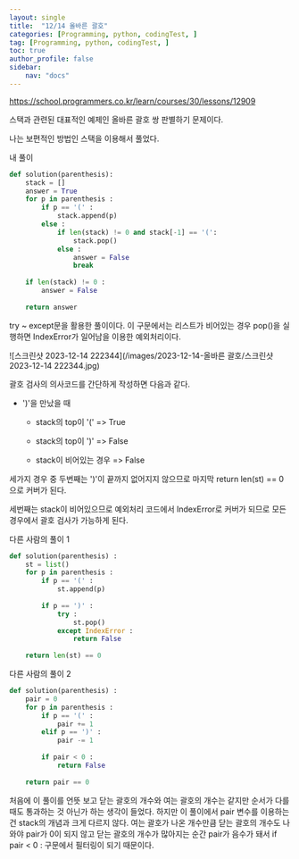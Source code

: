 ```yaml
---
layout: single
title:  "12/14 올바른 괄호"
categories: [Programming, python, codingTest, ]
tag: [Programming, python, codingTest, ]
toc: true
author_profile: false
sidebar:
    nav: "docs"
---
```


https://school.programmers.co.kr/learn/courses/30/lessons/12909



스택과 관련된 대표적인 예제인 올바른 괄호 쌍 판별하기 문제이다.



나는 보편적인 방법인 스택을 이용해서 풀었다.

내 풀이

```python
def solution(parenthesis):
    stack = []
    answer = True
    for p in parenthesis :
        if p == '(' :
            stack.append(p)
        else :
            if len(stack) != 0 and stack[-1] == '(':
                stack.pop()
            else :
                answer = False
                break
                
    if len(stack) != 0 :
        answer = False
        
    return answer
```



try ~ except문을 활용한 풀이이다. 이 구문에서는 리스트가 비어있는 경우 pop()을 실행하면 IndexError가 일어남을 이용한 예외처리이다.

![스크린샷 2023-12-14 222344](/images/2023-12-14-올바른 괄호/스크린샷 2023-12-14 222344.jpg)



괄호 검사의 의사코드를 간단하게 작성하면 다음과 같다.

* ')'을 만났을 때

  * stack의 top이 '(' => True

  * stack의 top이 ')' => False

  * stack이 비어있는 경우 => False

     

세가지 경우 중 두번째는 ')'이 끝까지 없어지지 않으므로 마지막 return len(st) == 0으로 커버가 된다.

세번째는 stack이 비어있으므로 예외처리 코드에서 IndexError로 커버가 되므로 모든 경우에서 괄호 검사가 가능하게 된다.



다른 사람의 풀이 1

```python
def solution(parenthesis) :
    st = list()
    for p in parenthesis :
        if p == '(' :
            st.append(p)
            
		if p == ')' :
            try :
                st.pop()
            except IndexError :
                return False
            
	return len(st) == 0
```



다른 사람의 풀이 2

```python
def solution(parenthesis) :
    pair = 0
    for p in parenthesis :
        if p == '(' : 
            pair += 1
        elif p == ')' :
            pair -= 1
		
        if pair < 0 :
            return False
        
	return pair == 0
```

처음에 이 풀이를 언뜻 보고 닫는 괄호의 개수와 여는 괄호의 개수는 같지만 순서가 다를 때도 통과하는 것 아닌가 하는 생각이 들었다. 하지만 이 풀이에서 pair 변수를 이용하는건 stack의 개념과 크게 다르지 않다. 여는 괄호가 나온 개수만큼 닫는 괄호의 개수도 나와야 pair가 0이 되지 않고 닫는 괄호의 개수가 많아지는 순간 pair가 음수가 돼서 if pair < 0 : 구문에서 필터링이 되기 때문이다.